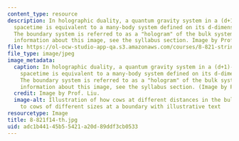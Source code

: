 ```yaml
---
content_type: resource
description: In holographic duality, a quantum gravity system in a (d+1)-dimensional
  spacetime is equivalent to a many-body system defined on its d-dimensional boundary.
  The boundary system is referred to as a "hologram" of the bulk system. For more
  information about this image, see the syllabus section. Image by Prof. Liu.
file: https://ol-ocw-studio-app-qa.s3.amazonaws.com/courses/8-821-string-theory-and-holographic-duality-fall-2014/adc1b44145b55421a20d89ddf3cb0533_8-821f14-th.jpg
file_type: image/jpeg
image_metadata:
  caption: In holographic duality, a quantum gravity system in a (d+1)-dimensional
    spacetime is equivalent to a many-body system defined on its d-dimensional boundary.
    The boundary system is referred to as a "hologram" of the bulk system. For more
    information about this image, see the syllabus section. (Image by Prof. Liu.)
  credit: Image by Prof. Liu.
  image-alt: Illustration of how cows at different distances in the bulk correspond
    to cows of different sizes at a boundary with illustrative text
resourcetype: Image
title: 8-821f14-th.jpg
uid: adc1b441-45b5-5421-a20d-89ddf3cb0533
---
```

